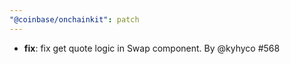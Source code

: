 ```yaml
---
"@coinbase/onchainkit": patch
---
```


- **fix**: fix get quote logic in Swap component. By @kyhyco #568
